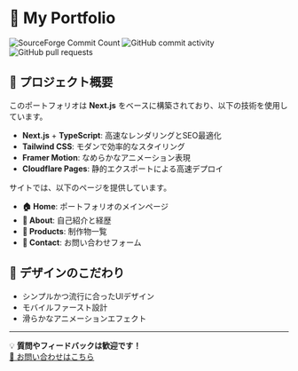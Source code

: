 # 🎨 My Portfolio
![SourceForge Commit Count](https://img.shields.io/sourceforge/commit-count/portfoliosite)
![GitHub commit activity](https://img.shields.io/github/commit-activity/m/dokkiitech/portfoliosite)
![GitHub pull requests](https://img.shields.io/github/issues-pr/dokkiitech/portfoliosite)
## 🚀 プロジェクト概要

このポートフォリオは **Next.js** をベースに構築されており、以下の技術を使用しています。

- **Next.js** + **TypeScript**: 高速なレンダリングとSEO最適化
- **Tailwind CSS**: モダンで効率的なスタイリング
- **Framer Motion**: なめらかなアニメーション表現
- **Cloudflare Pages**: 静的エクスポートによる高速デプロイ

サイトでは、以下のページを提供しています。

- **🏠 Home**: ポートフォリオのメインページ
- **📝 About**: 自己紹介と経歴
- **🛙 Products**: 制作物一覧
- **📩 Contact**: お問い合わせフォーム

## 🎨 デザインのこだわり

- シンプルかつ流行に合ったUIデザイン
- モバイルファースト設計
- 滑らかなアニメーションエフェクト

---

💡 **質問やフィードバックは歓迎です！**\
[📩 お問い合わせはこちら](info@dokkiitech.com)

